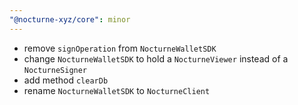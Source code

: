 ```yaml
---
"@nocturne-xyz/core": minor
---
```


- remove `signOperation` from `NocturneWalletSDK`
- change `NocturneWalletSDK` to hold a `NocturneViewer` instead of a `NocturneSigner`
- add method `clearDb`
- rename `NocturneWalletSDK` to `NocturneClient`
